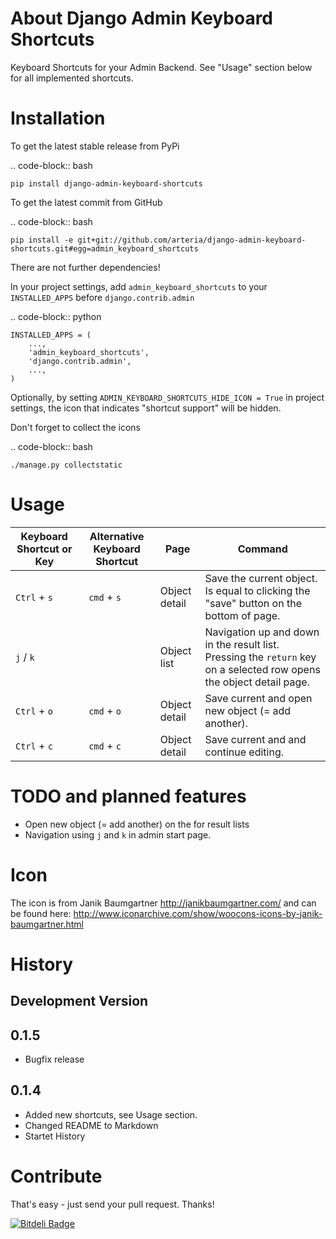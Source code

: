 About Django Admin Keyboard Shortcuts
============

Keyboard Shortcuts for your Admin Backend. See "Usage" section below for all implemented shortcuts.


Installation
============

To get the latest stable release from PyPi 

.. code-block:: bash

    pip install django-admin-keyboard-shortcuts

To get the latest commit from GitHub

.. code-block:: bash

    pip install -e git+git://github.com/arteria/django-admin-keyboard-shortcuts.git#egg=admin_keyboard_shortcuts

 
There are not further dependencies! 

In your project settings, add ``admin_keyboard_shortcuts`` to your ``INSTALLED_APPS`` before ``django.contrib.admin``

.. code-block:: python

    INSTALLED_APPS = (
        ...,
        'admin_keyboard_shortcuts',
        'django.contrib.admin', 
        ...,
    )
   


Optionally, by setting ``ADMIN_KEYBOARD_SHORTCUTS_HIDE_ICON = True`` in project settings, the icon that indicates 
"shortcut support" will be hidden. 

 


Don't forget to collect the icons

.. code-block:: bash

    ./manage.py collectstatic


Usage
============

Keyboard Shortcut or Key  | Alternative Keyboard Shortcut | Page | Command
 ------------- | ------------- | ------------- | -------------
``Ctrl`` + ``s`` |   ``cmd`` + ``s``  |  Object detail | Save the current object. Is equal to clicking the "save" button on the bottom of page.
 ``j`` / ``k`` | | Object list | Navigation up and down in the result list. Pressing the ``return`` key on a selected row opens the object detail page.
``Ctrl`` + ``o`` |   ``cmd`` + ``o``  |  Object detail | Save current and open new object (= add another). 
``Ctrl`` + ``c`` |   ``cmd`` + ``c``  |  Object detail | Save current and and continue editing. 

TODO and planned features
============

* Open new object (= add another) on the for result lists
* Navigation using ``j`` and ``k`` in admin start page.


Icon
============


The icon is from Janik Baumgartner http://janikbaumgartner.com/
and can be found here: http://www.iconarchive.com/show/woocons-icons-by-janik-baumgartner.html

History
============


Development Version
-------------------

0.1.5
-----

* Bugfix release

0.1.4
-----

* Added new shortcuts, see Usage section.
* Changed README to Markdown 
* Startet History



Contribute
============


That's easy - just send your pull request. Thanks!

[![Bitdeli Badge](https://d2weczhvl823v0.cloudfront.net/philippeowagner/django-admin-keyboard-shortcuts/trend.png)](https://bitdeli.com/free "Bitdeli Badge")

